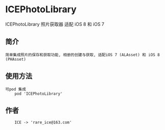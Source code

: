# ICEPhotoLibrary
ICEPhotoLibrary  照片获取器 适配 iOS 8 和 iOS 7


## 简介
    简单集成照片的保存和获取功能, 相册的创建与获取, 适配iOS 7 (ALAsset) 和 iOS 8 (PHAsset)

## 使用方法
    可pod 集成
        pod 'ICEPhotoLibrary'

## 作者
        ICE -> 'rare_ice@163.com'